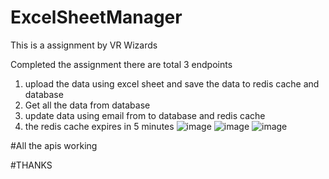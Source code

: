 # ExcelSheetManager
This is a assignment by VR Wizards

Completed the assignment there are total 3 endpoints 
1. upload the data using excel sheet and save the data to redis cache and database
2. Get all the data from database
3. update data using email from to database and redis cache
4. the redis cache expires in 5 minutes
![image](https://github.com/user-attachments/assets/145a9722-8655-4c60-8f0d-2bb805f94f5d)
![image](https://github.com/user-attachments/assets/763e0c79-a823-4c37-b3fa-e04b69178e70)
![image](https://github.com/user-attachments/assets/0c55b210-903d-4b4f-b9f8-35162ae007c4)

#All the apis working

#THANKS

